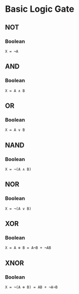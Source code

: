 # Basic Logic Gate    

## NOT   

### Boolean  
```
X = ¬A
```
## AND   
### Boolean  
```
X = A ∧ B
```
## OR     
### Boolean  
```
X = A ∨ B
```
## NAND  
### Boolean  
```
X = ¬(A ∧ B)
```
## NOR  
### Boolean  
```
X = ¬(A ∨ B)
```
## XOR  
### Boolean  
```
X = A ⊕ B = A¬B + ¬AB
```
## XNOR  
### Boolean  
```
X = ¬(A ⊕ B) = AB + ¬A¬B
```
